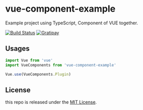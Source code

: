 # vue-component-example

Example project using TypeScript, Component of VUE together.

[![Build Status][travis-image]][travis-url]
[![Gratipay][licensed-image]][licensed-url]

## Usages

```ts
import Vue from 'vue'
import VueComponents from 'vue-component-example'

Vue.use(VueComponents.Plugin)
```

## License

this repo is released under the [MIT License][licensed-url].

[travis-image]: https://travis-ci.com/kenote/vue-component-example.svg?branch=master
[travis-url]: https://travis-ci.com/kenote/vue-component-example
[licensed-image]: https://img.shields.io/badge/license-MIT-blue.svg
[licensed-url]: https://github.com/kenote/vue-component-example/blob/master/LICENSE
